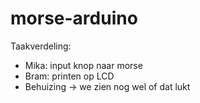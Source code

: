 # morse-arduino

Taakverdeling:
- Mika: input knop naar morse
- Bram: printen op LCD
- Behuizing -> we zien nog wel of dat lukt
